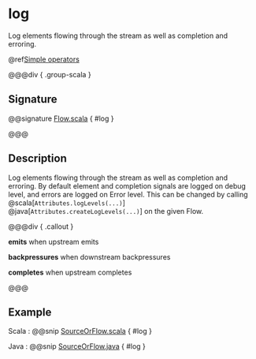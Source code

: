 # log

Log elements flowing through the stream as well as completion and erroring.

@ref[Simple operators](../index.md#simple-operators)

@@@div { .group-scala }

## Signature

@@signature [Flow.scala]($akka$/akka-stream/src/main/scala/akka/stream/scaladsl/Flow.scala) { #log }

@@@

## Description

Log elements flowing through the stream as well as completion and erroring. By default element and
completion signals are logged on debug level, and errors are logged on Error level.
This can be changed by calling @scala[`Attributes.logLevels(...)`] @java[`Attributes.createLogLevels(...)`] on the given Flow.


@@@div { .callout }

**emits** when upstream emits

**backpressures** when downstream backpressures

**completes** when upstream completes

@@@

## Example

Scala
:   @@snip [SourceOrFlow.scala]($code$/scala/docs/stream/operators/SourceOrFlow.scala) { #log }

Java
:   @@snip [SourceOrFlow.java]($code$/java/jdocs/stream/operators/SourceOrFlow.java) { #log }
